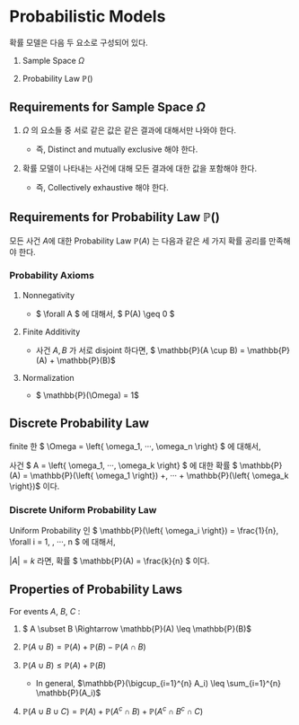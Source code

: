 # Probabilistic Models

확률 모델은 다음 두 요소로 구성되어 있다.

1. Sample Space $\Omega$

2. Probability Law $\mathbb{P}()$

## Requirements for Sample Space $\Omega$

1. $\Omega$ 의 요소들 중 서로 같은 값은 같은 결과에 대해서만 나와야 한다.

   - 즉, Distinct and mutually exclusive 해야 한다.

2. 확률 모델이 나타내는 사건에 대해 모든 결과에 대한 값을 포함해야 한다.

   - 즉, Collectively exhaustive 해야 한다.

## Requirements for Probability Law $\mathbb{P}()$

모든 사건 $A$에 대한 Probability Law $\mathbb{P}(A)$ 는 다음과 같은 세 가지 확률 공리를 만족해야 한다.

### Probability Axioms

1. Nonnegativity

   - $ \forall A $ 에 대해서, $ P(A) \geq 0 $

2. Finite Additivity

   - 사건 $A, B$ 가 서로 disjoint 하다면, $ \mathbb{P}(A \cup B) = \mathbb{P}(A) + \mathbb{P}(B)$

3. Normalization

   - $ \mathbb{P}(\Omega) = 1$

## Discrete Probability Law

finite 한 $ \Omega = \left\{ \omega_1, ···, \omega_n \right\} $ 에 대해서,

사건 $ A = \left\{ \omega_1, ···, \omega_k \right\} $ 에 대한 확률 $ \mathbb{P}(A) = \mathbb{P}(\left\{ \omega_1 \right\}) +\, ··· + \mathbb{P}(\left\{ \omega_k \right\})$ 이다.

### Discrete Uniform Probability Law

Uniform Probability 인 $ \mathbb{P}(\left\{ \omega_i \right\}) = \frac{1}{n}, \forall i = 1, \, ···, n $ 에 대해서,

$\left| A \right| = k$ 라면, 확률 $ \mathbb{P}(A) = \frac{k}{n} $ 이다.

## Properties of Probability Laws

For events $A$, $B$, $C$ :

1. $ A \subset B \Rightarrow \mathbb{P}(A) \leq \mathbb{P}(B)$

2. $\mathbb{P}(A \cup B) = \mathbb{P}(A) + \mathbb{P}(B) - \mathbb{P}(A \cap B)$

3. $\mathbb{P}(A \cup B) \leq \mathbb{P}(A) + \mathbb{P}(B)$

   - In general, $\mathbb{P}(\bigcup_{i=1}^{n} A_i) \leq \sum_{i=1}^{n} \mathbb{P}(A_i)$

4. $\mathbb{P}(A \cup B \cup C) = \mathbb{P}(A) + \mathbb{P}(A^c \cap B) + \mathbb{P}(A^c \cap B^c \cap C)$
